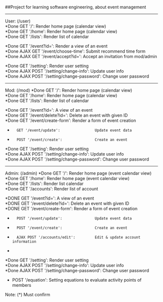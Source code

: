 
##Project for learning software engineering, about event management
***
User:	(/user)  
*Done	GET '/': 					Render home page (calendar view)  
*Done	GET '/home': 					Render home page (calendar view)  
*Done	GET '/lists': 					Render list of calendar  
  
*Done	GET '/event?id=': 				Render a view of an event  
*Done	AJAX GET '/event/choose-time':			Submit recommend time form  
*Done	AJAX GET '/event/accept?id=':			Accept an invitation from mod/admin  

*Done	GET '/setting':					Render user setting  
*Done	AJAX POST '/setting/change-info':		Update user info  
*Done	AJAX POST '/setting/change-password':		Change user password  
***
Mod:	(/mod)
*Done	GET '/': 					Render home page (calendar view)  
*Done	GET '/home': 					Render home page (calendar view)  
*Done	GET '/lists': 					Render list of calendar  
	
*Done	GET '/event?id=': 				A view of an event  
*Done	GET '/event/delete?id=':			Delete an event with given ID  
*Done	GET '/event/create-form':			Render a form of event creation  
*	    GET '/event/update':				Update event data  
*	    POST '/event/create':				Create an event  

*Done	GET '/setting':					Render user setting  
*Done	AJAX POST '/setting/change-info':		Update user info  
*Done	AJAX POST '/setting/change-password':		Change user password  
***
Admin: (/admin)
*Done	GET '/': 					Render home page (event calendar view)  
*Done	GET '/home': 					Render home page (event calendar view)  
*Done	GET '/lists': 					Render list calendar  
*Done	GET '/accounts':				Render list of account  
	
*DONE	GET '/event?id=': 				A view of an event  
*DONE	GET '/event/delete?id=':			Delete an event with given ID  
*DONE	GET '/event/create-form':			Render a form of event creation  
*      	POST '/event/update':				Update event data  
*      	POST '/event/create':				Create an event  
*      	AJAX POST '/accounts/edit':			Edit & update account information  
*      	
*Done	GET '/setting':					Render user setting  
*Done	AJAX POST '/setting/change-info':		Update user info  
*Done	AJAX POST '/setting/change-password':		Change user password  
*	POST '/equation':				Setting equations to evaluate activity points of members  

Note: (*) Must confirm  
